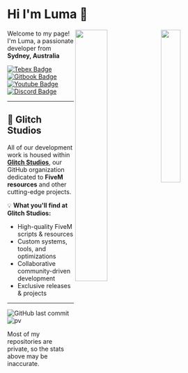 # Hi I'm Luma 👋

<picture>
    <source media="(prefers-color-scheme: dark)" srcset="https://github-readme-stats.vercel.app/api/top-langs/?username=Luma-exe&layout=compact&langs_count=10">
    <img align="right" width="30%" src="https://github-readme-stats.vercel.app/api/top-langs/?username=Luma-exe&layout=compact&langs_count=10">
</picture>

<picture>
    <source media="(prefers-color-scheme: dark)" srcset="https://github-readme-stats.vercel.app/api?username=Luma-exe">
    <img align="right" width="38.5%" src="https://github-readme-stats.vercel.app/api?username=Luma-exe">
</picture>

<p>Welcome to my page! </br> I'm Luma, a passionate developer from <img src="https://upload.wikimedia.org/wikipedia/commons/thumb/b/b9/Flag_of_Australia.svg/1920px-Flag_of_Australia.svg.png" width="13"/> <b>Sydney, Australia</b>

[![Tebex Badge](https://img.shields.io/badge/-TebexStore-000000?style=flat&labelColor=DDDDDD&logo=HomeAssistantCommunityStore&link=https://lumas-resources.tebex.io/)](https://lumas-resources.tebex.io/)
[![Gitbook Badge](https://img.shields.io/badge/-luma.gitbook-000000?style=flat&labelColor=AAAAAA&logo=Gitbook&link=https://luma.gitbook.io/)](https://luma.gitbook.io/)
[![Youtube Badge](https://img.shields.io/badge/-@Luma-000000?style=flat&labelColor=FF0000&logo=Youtube&link=https://www.youtube.com/@LumaAU)](https://www.youtube.com/@LumaAU)
[![Discord Badge](https://img.shields.io/badge/-Luma's%20Development-000000?style=flat&labelColor=7289DA&logo=discord&link=https://discord.gg/xUN4c7SBWf)](https://discord.gg/xUN4c7SBWf)

---

## 🔨 **Glitch Studios**  

All of our development work is housed within **[Glitch Studios](https://github.com/Gl1tch-Studios)**, our GitHub organization dedicated to **FiveM resources** and other cutting-edge projects.  

💡 **What you'll find at Glitch Studios:**
- High-quality FiveM scripts & resources
- Custom systems, tools, and optimizations
- Collaborative community-driven development
- Exclusive releases & projects

---

![GitHub last commit](https://img.shields.io/github/last-commit/Luma-exe/Luma-exe)
![pv](https://pageview.vercel.app/?github_user=Luma-exe)

<p>Most of my repositories are private, so the stats above may be inaccurate.</p>
